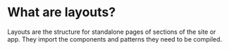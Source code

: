 
# What are layouts?

Layouts are the structure for standalone pages of sections of the site or app. They import the components and patterns they need to be compiled.
